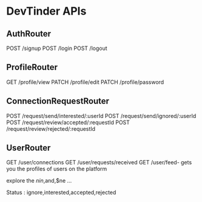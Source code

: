 # DevTinder APIs

## AuthRouter

POST /signup
POST /login
POST /logout

## ProfileRouter
GET /profile/view
PATCH /profile/edit
PATCH /profile/password

## ConnectionRequestRouter
POST /request/send/interested/:userId
POST /request/send/ignored/:userId
POST /request/review/accepted/:requestId
POST /request/review/rejected/:requestId

## UserRouter
GET /user/connections
GET /user/requests/received
GET /user/feed- gets you the profiles of users on the platform


explore the $nin,$and,$ne ...  


Status : ignore,interested,accepted,rejected